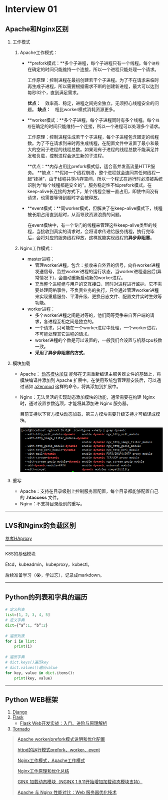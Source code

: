 # Interview 01

## Apache和Nginx区别

1. 工作模式

   1. Apache工作模式：

      - **prefork模式：**多个子进程，每个子进程只有一个线程。每个`进程`在确定的时间只能维持一个连接，所以一个进程只能处理一个请求。

        工作原理：控制进程在最初创建若干个子进程。为了不在请求来临时再生成子进程，所以需要根据需求不断的创建新进程，最大可以达到每秒32个，直到满足需求。

        **优点：**　效率高、稳定，进程之间完全独立，无须担心线程安全的问题。
        **缺点：**　相比worker模式消耗资源更多。

      - **worker模式：**多个子进程，每个子进程同时有多个线程。每个`线程`在确定的时间只能维持一个连接，所以一个进程可以处理多个请求。

        工作原理：控制进程生成若干个子进程，每个子进程包含固定的线程数。为了不在请求到来时再生成线程，在配置文件中设置了最小和最大的空闲子进程的线程总数。如果现有子进程的线程总数不能满足并发和负载，控制进程会派生新的子进程。

        **优点：**内存占用比prefork模式低，适合高并发高流量HTTP服务。
        **缺点：**假如一个线程崩溃，整个进程就会连同其任何线程一起“挂掉”，由于线程共享内存空间，所以一个程式在运行时必须被系统识别为"每个线程都是安全的"。服务稳定性不如prefork模式。在keep-alive长连接的方式下，某个线程会被一直占用，即使中间没有请求，也需要等待到超时才会被释放。

      - **event模式：**同worker模式，但解决了在keep-alive模式下，线程被长期占用直到超时，从而导致资源浪费的问题。

          在event模块中，有一个专门的线程来管理这些keep-alive类型的线程，当接收到真实的请求时，会将请求传递给服务线程，执行完毕后，会将对应的服务线程释放，这样就能实现线程的**异步非阻塞**。

   2. Nginx工作模式：

      - master进程：
        - 管理worker进程，包含：接收来自外界的信号，向各worker进程发送信号，监控worker进程的运行状态，当worker进程退出后(异常情况下)，会自动重新启动新的worker进程。
        - 充当整个进程组与用户的交互接口，同时对进程进行监护。它不需要处理网络事件，不负责业务的执行，只会通过管理worker进程来实现重启服务、平滑升级、更换日志文件、配置文件实时生效等功能。
      - worker进程：
        - 多个worker进程之间是对等的，他们同等竞争来自客户端的请求，各进程互相之间是独立的。
        - 一个请求，只可能在一个worker进程中处理，一个worker进程，不可能处理其它进程的请求。
        - worker进程的个数是可以设置的，一般我们会设置与机器cpu核数一致。
        - **采用了异步非阻塞的方式**。

2. 模块加载

   - Apache： [动态模块加载](http://howtolamp.com/lamp/httpd/2.4/dso/) 能够在无需重新编译主服务器文件的基础上，将模块编译并添加到 Apache 扩展中。在使用系统包管理器安装后，可以通过诸如 [a2enmod](http://manpages.ubuntu.com/cgi-bin/search.py?cx=003883529982892832976%3A5zl6o8w6f0s&cof=FORID%3A9&ie=UTF-8&titles=404&lr=lang_en&q=a2enmod.8) 这样的命令，将其添加到扩展中。

   - Nginx：无法灵活的实现动态添加模块的功能，通常需要在构建 Nginx 时，通过设置参数选项，才能将其添加进 Nginx 服务器。

     目前支持以下官方模块动态加载，第三方模块需要升级支持才可编译成模块。

     ![1561704109439](1561704109439.png)

3. 重写

   - Apache：支持在目录级别上控制服务器配置，每个目录都能够配置自己的 **.htaccess** 文件。
   - Nginx：不支持目录级别的重写。

---

## LVS和Nginx的负载区别

[参考HAproxy](https://github.com/opsxin/script/blob/master/markdown/LB/HAproxy.md)

---

K8S的基础模块

Etcd，kubeadmin，kubeproxy，kubectl。

后续准备学习（:sob:，学过忘），记录成markdown。

---

## Python的列表和字典的遍历

```python
# 定义列表
list=[1, 2, 3, 4, 5]
# 定义字典
dict={“a”:1, “b”:2}

# 遍历列表
for i in list:
    print(i)

# 遍历字典
# dict.keys()遍历key
# dict.values()遍历value
for key, value in dict.items():
    print(key, value)
```

---

## Python WEB框架

1. [Django](https://docs.djangoproject.com/zh-hans/2.2/)
2. [Flask](http://docs.jinkan.org/docs/flask/)
   - [Flask Web开发实战：入门、进阶与原理解析](https://read.douban.com/ebook/110053633/)
3. [Tornado](https://tornado-zh.readthedocs.io/zh/latest/)

> [Apache worker/prefork模式说明和优化配置](https://www.kancloud.cn/curder/apache/91277)
>
> [httpd的运行模式prefork、worker、event](https://www.jianshu.com/p/dce263d6d429)
>
> [Nginx工作模式，Apache工作模式](https://www.cnblogs.com/mayinet/articles/5633833.html)
>
> [Nginx工作原理和优化总结](https://blog.csdn.net/hguisu/article/details/8930668)
>
> [GINX 加载动态模块（NGINX 1.9.11开始增加加载动态模块支持）](https://www.cnblogs.com/tinywan/p/6965467.html)
>
> [Apache 与 Nginx 性能对比：Web 服务器优化技术](https://learnku.com/articles/16074)
